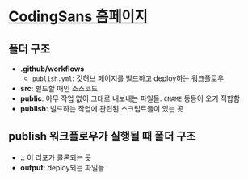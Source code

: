 # [CodingSans 홈페이지](https://codingsans.me/)

## 폴더 구조
* **.github/workflows**
  - `publish.yml`: 깃허브 페이지를 빌드하고 deploy하는 워크플로우
* **src**: 빌드할 매인 소스코드
* **public**: 아무 작업 없이 그대로 내보내는 파일들. `CNAME` 등등이 오기 적합함
* **publish**: 빌드하는 작업에 관련된 스크립트들이 있는 곳

## publish 워크플로우가 실행될 때 폴더 구조
* **.**: 이 리포가 클론되는 곳
* **output**: deploy되는 파일들

